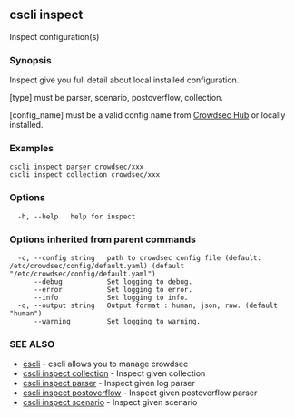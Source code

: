 ## cscli inspect

Inspect configuration(s)

### Synopsis


Inspect give you full detail about local installed configuration.

[type] must be parser, scenario, postoverflow, collection.

[config_name] must be a valid config name from [Crowdsec Hub](https://hub.crowdsec.net) or locally installed.


### Examples

```
cscli inspect parser crowdsec/xxx  
cscli inspect collection crowdsec/xxx
```

### Options

```
  -h, --help   help for inspect
```

### Options inherited from parent commands

```
  -c, --config string   path to crowdsec config file (default: /etc/crowdsec/config/default.yaml) (default "/etc/crowdsec/config/default.yaml")
      --debug           Set logging to debug.
      --error           Set logging to error.
      --info            Set logging to info.
  -o, --output string   Output format : human, json, raw. (default "human")
      --warning         Set logging to warning.
```

### SEE ALSO

* [cscli](cscli.md)	 - cscli allows you to manage crowdsec
* [cscli inspect collection](cscli_inspect_collection.md)	 - Inspect given collection
* [cscli inspect parser](cscli_inspect_parser.md)	 - Inspect given log parser
* [cscli inspect postoverflow](cscli_inspect_postoverflow.md)	 - Inspect given postoverflow parser
* [cscli inspect scenario](cscli_inspect_scenario.md)	 - Inspect given scenario


